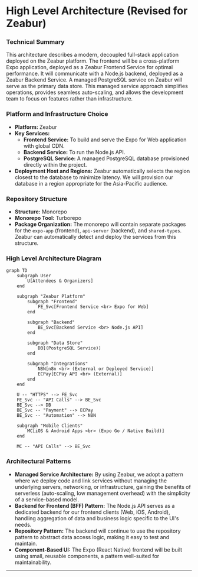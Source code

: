 # High Level Architecture (Revised for Zeabur)

### Technical Summary

This architecture describes a modern, decoupled full-stack application deployed on the Zeabur platform. The frontend will be a cross-platform Expo application, deployed as a Zeabur Frontend Service for optimal performance. It will communicate with a Node.js backend, deployed as a Zeabur Backend Service. A managed PostgreSQL service on Zeabur will serve as the primary data store. This managed service approach simplifies operations, provides seamless auto-scaling, and allows the development team to focus on features rather than infrastructure.

### Platform and Infrastructure Choice

  * **Platform:** Zeabur
  * **Key Services:**
      * **Frontend Service:** To build and serve the Expo for Web application with global CDN.
      * **Backend Service:** To run the Node.js API.
      * **PostgreSQL Service:** A managed PostgreSQL database provisioned directly within the project.
  * **Deployment Host and Regions:** Zeabur automatically selects the region closest to the database to minimize latency. We will provision our database in a region appropriate for the Asia-Pacific audience.

### Repository Structure

  * **Structure:** Monorepo
  * **Monorepo Tool:** Turborepo
  * **Package Organization:** The monorepo will contain separate packages for the `expo-app` (frontend), `api-server` (backend), and `shared-types`. Zeabur can automatically detect and deploy the services from this structure.

### High Level Architecture Diagram

```mermaid
graph TD
    subgraph User
        U[Attendees & Organizers]
    end

    subgraph "Zeabur Platform"
        subgraph "Frontend"
            FE_Svc[Frontend Service <br> Expo for Web]
        end

        subgraph "Backend"
            BE_Svc[Backend Service <br> Node.js API]
        end

        subgraph "Data Store"
            DB[(PostgreSQL Service)]
        end

        subgraph "Integrations"
            N8N[n8n <br> (External or Deployed Service)]
            ECPay[ECPay API <br> (External)]
        end
    end

    U -- "HTTPS" --> FE_Svc
    FE_Svc -- "API Calls" --> BE_Svc
    BE_Svc --> DB
    BE_Svc -- "Payment" --> ECPay
    BE_Svc -- "Automation" --> N8N

    subgraph "Mobile Clients"
        MC[iOS & Android Apps <br> (Expo Go / Native Build)]
    end

    MC -- "API Calls" --> BE_Svc
```

### Architectural Patterns

  * **Managed Service Architecture:** By using Zeabur, we adopt a pattern where we deploy code and link services without managing the underlying servers, networking, or infrastructure, gaining the benefits of serverless (auto-scaling, low management overhead) with the simplicity of a service-based model.
  * **Backend for Frontend (BFF) Pattern:** The Node.js API serves as a dedicated backend for our frontend clients (Web, iOS, Android), handling aggregation of data and business logic specific to the UI's needs.
  * **Repository Pattern:** The backend will continue to use the repository pattern to abstract data access logic, making it easy to test and maintain.
  * **Component-Based UI:** The Expo (React Native) frontend will be built using small, reusable components, a pattern well-suited for maintainability.

-----

